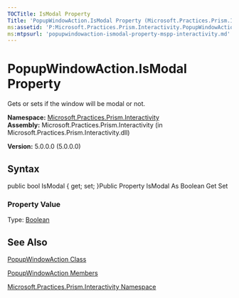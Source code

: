 ```yaml
---
TOCTitle: IsModal Property
Title: 'PopupWindowAction.IsModal Property (Microsoft.Practices.Prism.Interactivity)'
ms:assetid: 'P:Microsoft.Practices.Prism.Interactivity.PopupWindowAction.IsModal'
ms:mtpsurl: 'popupwindowaction-ismodal-property-mspp-interactivity.md'
---
```



# PopupWindowAction.IsModal Property

Gets or sets if the window will be modal or not.

**Namespace:** [Microsoft.Practices.Prism.Interactivity](https://msdn.microsoft.com/library/microsoft.practices.prism.interactivity)
**Assembly:** Microsoft.Practices.Prism.Interactivity (in Microsoft.Practices.Prism.Interactivity.dll)

**Version:** 5.0.0.0 (5.0.0.0)

## Syntax

public bool IsModal { get; set; }Public Property IsModal As Boolean Get Set
### Property Value

Type: [Boolean](http://msdn.microsoft.com/en-us/library/a28wyd50)

## See Also

[PopupWindowAction Class](https://msdn.microsoft.com/library/microsoft.practices.prism.interactivity.popupwindowaction)

[PopupWindowAction Members](https://msdn.microsoft.com/allmembers.t:microsoft.practices.prism.interactivity.popupwindowaction)

[Microsoft.Practices.Prism.Interactivity Namespace](https://msdn.microsoft.com/library/microsoft.practices.prism.interactivity)